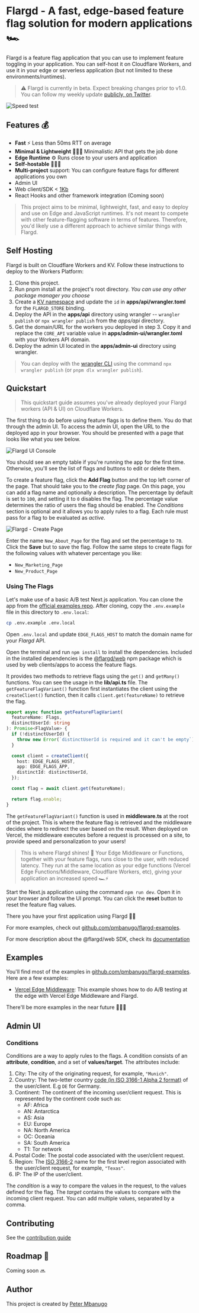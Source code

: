 # Flargd - A fast, edge-based feature flag solution for modern applications 🏎

Flargd is a feature flag application that you can use to implement feature toggling in your application. You can self-host it on Cloudflare Workers, and use it in your edge or serverless application (but not limited to these environments/runtimes).

> ⚠️ Flargd is currently in beta. Expect breaking changes prior to v1.0. You can follow my weekly update [publicly, on Twitter](https://twitter.com/p_mbanugo/status/1616467436919742465).

![Speed test](https://dev-to-uploads.s3.amazonaws.com/uploads/articles/pxvkbt5d7h7rdyjc17rp.png)

## Features 💰

- **Fast** ⚡️ Less than 50ms RTT on average
- **Minimal & Lightweight** 🧘🏽‍♀️ Minimalistic API that gets the job done
- **Edge Runtime** ⚙️ Runs close to your users and application
- **Self-hostable** 👩🏽‍💻
- **Multi-project** support: You can configure feature flags for different applications you own
- Admin UI
- Web client/SDK < [1Kb](https://bundlephobia.com/package/@flargd/web)
- React Hooks and other framework integration (Coming soon)

> This project aims to be minimal, lightweight, fast, and easy to deploy and use on Edge and JavaScript runtimes. It's not meant to compete with other feature-flagging software in terms of features. Therefore, you'd likely use a different approach to achieve similar things with Flargd.

## Self Hosting

Flargd is built on Cloudflare Workers and KV. Follow these instructions to deploy to the Workers Platform:

1. Clone this project.
2. Run pnpm install at the project's root directory. _You can use any other package manager you choose_
3. Create a [KV namespace](https://developers.cloudflare.com/workers/wrangler/workers-kv/#create-a-kv-namespace-with-wrangler) and update the `id` in **apps/api/wrangler.toml** for the `FLARGD_STORE` binding.
4. Deploy the API in the **apps/api** directory using wrangler -- `wrangler publish` or `npx wrangler publish` from the _apps/api_ directory.
5. Get the domain/URL for the workers you deployed in step 3. Copy it and replace the `CORE_API` variable value in **apps/admin-ui/wrangler.toml** with your Workers API domain.
6. Deploy the admin UI located in the **apps/admin-ui** directory using wrangler.

> You can deploy with the [wrangler CLI](https://github.com/cloudflare/wrangler2) using the command `npx wrangler publish` (or `pnpm dlx wrangler publish`).

## Quickstart

> This quickstart guide assumes you've already deployed your Flargd workers (API & UI) on Cloudflare Workers.

The first thing to do before using feature flags is to define them. You do that through the admin UI. To access the admin UI, open the URL to the deployed app in your browser. You should be presented with a page that looks like what you see below.

![Flargd UI Console](https://dev-to-uploads.s3.amazonaws.com/uploads/articles/mya1ami6vumt62o61yea.png)

You should see an empty table if you're running the app for the first time. Otherwise, you'll see the list of flags and buttons to edit or delete them.

To create a feature flag, click the **Add Flag** button and the top left corner of the page. That should take you to the _create flag_ page. On this page, you can add a flag name and optionally a description. The percentage by default is set to `100`, and setting it to `0` disables the flag. The percentage value determines the ratio of users the flag should be enabled. The _Conditions_ section is optional and it allows you to apply rules to a flag. Each rule must pass for a flag to be evaluated as _active_.

![Flargd - Create Page](https://dev-to-uploads.s3.amazonaws.com/uploads/articles/bj0ixf9xn6362t9oxdp5.png)

Enter the name `New_About_Page` for the flag and set the percentage to `70`. Click the **Save** but to save the flag. Follow the same steps to create flags for the following values with whatever percentage you like:

- `New_Marketing_Page`
- `New_Product_Page`

### Using The Flags

Let's make use of a basic A/B test Next.js application. You can clone the app from the [official examples repo](https://github.com/pmbanugo/flargd-examples/tree/main/edge-middleware/vercel-basic-ab-test-nextjs). After cloning, copy the `.env.example` file in this directory to `.env.local`:

```bash
cp .env.example .env.local
```

Open `.env.local` and update `EDGE_FLAGS_HOST` to match the domain name for your _Flargd_ API.

Open the terminal and run `npm install` to install the dependencies. Included in the installed dependencies is the [@flargd/web](https://www.npmjs.com/package/@flargd/web) npm package which is used by web clients/apps to access the feature flags.

It provides two methods to retrieve flags using the `get()` and `getMany()` functions. You can see the usage in the **lib/api.ts** file. The `getFeatureFlagVariant()` function first instantiates the client using the `createClient()` function, then it calls `client.get(featureName)` to retrieve the flag.

```typescript
export async function getFeatureFlagVariant(
  featureName: Flags,
  distinctUserId: string
): Promise<FlagValue> {
  if (!distinctUserId) {
    throw new Error(`distinctUserId is required and it can't be empty`);
  }

  const client = createClient({
    host: EDGE_FLAGS_HOST,
    app: EDGE_FLAGS_APP,
    distinctId: distinctUserId,
  });

  const flag = await client.get(featureName);

  return flag.enable;
}
```

The `getFeatureFlagVariant()` function is used in **middleware.ts** at the root of the project. This is where the feature flag is retrieved and the middleware decides where to redirect the user based on the result. When deployed on Vercel, the middleware executes before a request is processed on a site, to provide speed and personalization to your users!

> This is where Flargd shines! 🌟 Your Edge Middleware or Functions, together with your feature flags, runs close to the user, with reduced latency. They run at the same location as your edge functions (Vercel Edge Functions/Middleware, Cloudflare Workers, etc), giving your application an increased speed 🏎⚡️

Start the Next.js application using the command `npm run dev`. Open it in your browser and follow the UI prompt. You can click the **reset** button to reset the feature flag values.

There you have your first application using Flargd 👏🏽

For more examples, check out [github.com/pmbanugo/flargd-examples](https://github.com/pmbanugo/flargd-examples).

For more description about the @flargd/web SDK, check its [documentation](/packages/web/README.md)

## Examples

You'll find most of the examples in [github.com/pmbanugo/flargd-examples](https://github.com/pmbanugo/flargd-examples). Here are a few examples:

- [Vercel Edge Middleware](https://github.com/pmbanugo/flargd-examples/tree/main/edge-functions/vercel-edge-middleware-nextjs): This example shows how to do A/B testing at the edge with Vercel Edge Middleware and Flargd.

There'll be more examples in the near future 👨🏽‍💻

## Admin UI

### Conditions

Conditions are a way to apply rules to the flags. A condition consists of an **attribute**, **condition**, and a set of **values/target**. The attributes include:

1. City: The city of the originating request, for example, `"Munich"`.
1. Country: The two-letter country [code (in ISO 3166-1 Alpha 2 format)](https://www.iso.org/obp/ui/#search/code/) of the user/client. E.g `DE` for Germany.
1. Continent: The continent of the incoming user/client request. This is represented by the continent code such as:
   - AF: Africa
   - AN: Antarctica
   - AS: Asia
   - EU: Europe
   - NA: North America
   - OC: Oceania
   - SA: South America
   - T1: Tor network
1. Postal Code: The postal code associated with the user/client request.
1. Region: The [ISO 3166-2](https://en.wikipedia.org/wiki/ISO_3166-2) name for the first level region associated with the user/client request, for example, `"Texas"`.
1. IP: The IP of the user/client.

The _condition_ is a way to compare the values in the request, to the values defined for the flag. The _target_ contains the values to compare with the incoming client request. You can add multiple values, separated by a comma.

## Contributing

See the [contribution guide](/CONTRIBUTING.md)

## Roadmap 🚧

Coming soon 🔜

## Author

This project is created by [Peter Mbanugo](https://github.com/pmbanugo)
